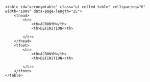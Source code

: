 

<div class="table-responsive">

    <table id="acronymtable" class="ui celled table" cellspacing="0" width="100%" data-page-length="25">
        <thead>
            <tr>
                <th>ACRONYM</th>
                <th>DEFINITION</th>

            </tr>
        </thead>
        <tfoot>
            <tr>
                <th>ACRONYM</th>
                <th>DEFINITION</th>

            </tr>
        </tfoot>
    </table>

</div>


<script>
	$(function() {
	    $('#acronymtable').DataTable( {
                    "dom": '<lf<t>ip>',
                    language: {
                        search: "_INPUT_",
                        searchPlaceholder: "Search..."
                    },
                    "lengthMenu": [[10, 25, 50, -1], [10, 25, 50, "All"]],
                        "columns": [{ "width": "30%" }, { "width": "70%" }],
	           "ajax": '{{ site.baseurl }}/public/ajax/data/acronyms.json'
	     });
	} );
</script>

